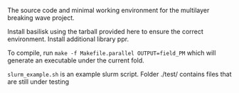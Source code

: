 The source code and minimal working environment for the multilayer breaking wave project.

Install basilisk using the tarball provided here to ensure the correct environment.
Install additional library ppr.

To compile, run 
```make -f Makefile.parallel OUTPUT=field_PM```
which will generate an executable under the current fold.

`slurm_example.sh` is an example slurm script.
Folder ./test/ contains files that are still under testing
